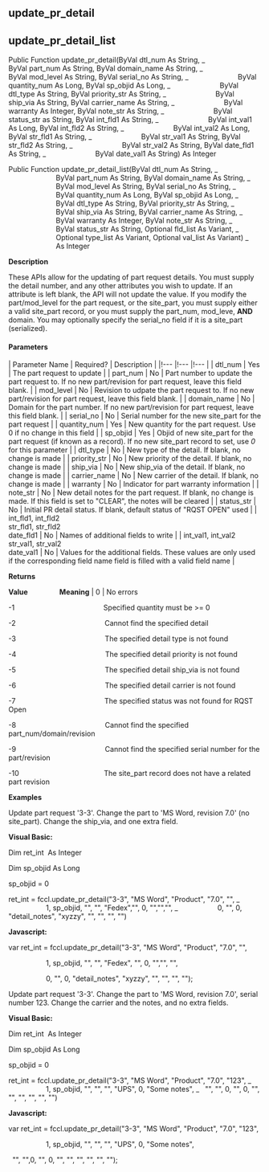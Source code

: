 update_pr_detail
------------------

update_pr_detail_list
-----------------------

Public Function update_pr_detail(ByVal dtl_num As String, _
                        ByVal part_num As String, ByVal domain_name As String, _
                        ByVal mod_level As String, ByVal serial_no As String, _
                        ByVal quantity_num As Long, ByVal sp_objid As Long, _
                        ByVal dtl_type As String, ByVal priority_str As String, _
                        ByVal ship_via As String, ByVal carrier_name As String, _
                        ByVal warranty As Integer, ByVal note_str As String, _
                        ByVal status_str as String, ByVal int_fld1 As String, _
                        ByVal int_val1 As Long, ByVal int_fld2 As String, _
                        ByVal int_val2 As Long, ByVal str_fld1 As String, _
                        ByVal str_val1 As String, ByVal str_fld2 As String, _
                        ByVal str_val2 As String, ByVal date_fld1 As String, _
                        ByVal date_val1 As String) As Integer

Public Function update_pr_detail_list(ByVal dtl_num As String, _
                        ByVal part_num As String, ByVal domain_name As String, _
                        ByVal mod_level As String, ByVal serial_no As String, _
                        ByVal quantity_num As Long, ByVal sp_objid As Long, _
                        ByVal dtl_type As String, ByVal priority_str As String, _
                        ByVal ship_via As String, ByVal carrier_name As String, _
                        ByVal warranty As Integer, ByVal note_str As String, _
                        ByVal status_str As String, Optional fld_list As Variant, _
                        Optional type_list As Variant, Optional val_list As Variant) _
                        As Integer

**Description**

These APIs allow for the updating of part request details. You must supply the detail number, and any other attributes you wish to update. If an attribute is left blank, the API will not update the value. If you modify the part/mod_level for the part request, or the site_part, you must supply either a valid site_part record, or you must supply the part_num, mod_leve, **AND** domain. You may optionally specify the serial_no field if it is a site_part (serialized).

#### Parameters

| Parameter Name | Required? | Description |
|!--- |!--- |!--- |
| dtl_num | Yes | The part request to update |
| part_num | No | Part number to update the part request to. If no new part/revision for part request, leave this field blank. |
| mod_level | No | Revision to udpate the part request to. If no new part/revision for part request, leave this field blank. |
| domain_name | No | Domain for the part number. If no new part/revision for part request, leave this field blank. |
| serial_no | No | Serial number for the new site_part for the part request |
| quantity_num | Yes | New quantity for the part request. Use 0 if no change in this field |
| sp_objid | Yes | Objid of new site_part for the part request (if known as a record). If no new site_part record to set, use _0_ for this parameter |
| dtl_type | No | New type of the detail. If blank, no change is made |
| priority_str | No | New priority of the detail. If blank, no change is made |
| ship_via | No | New ship_via of the detail. If blank, no change is made |
| carrier_name | No | New carrier of the detail. If blank, no change is made |
| warranty | No | Indicator for part warranty information |
| note_str | No | New detail notes for the part request. If blank, no change is made. If this field is set to "CLEAR", the notes will be cleared |
| status_str | No | Initial PR detail status. If blank, default status of "RQST OPEN" used |
| int_fld1, int_fld2<br>str_fld1, str_fld2<br>date_fld1 | No | Names of additional fields to write |
| int_val1, int_val2<br>str_val1, str_val2<br>date_val1 | No | Values for the additional fields. These values are only used if the corresponding field name field is filled with a valid field name |

**Returns**

**Value**                **Meaning** | 0 | No errors

-1                                             Specified quantity must be >= 0

-2                                             Cannot find the specified detail

-3                                             The specified detail type is not found

-4                                             The specified detail priority is not found

-5                                             The specified detail ship_via is not found

-6                                             The specified detail carrier is not found

-7                                             The specified status was not found for RQST Open

-8                                             Cannot find the specified part_num/domain/revision

-9                                             Cannot find the specified serial number for the part/revision

-10                                           The site_part record does not have a related part revision

**Examples**

 Update part request '3-3'. Change the part to 'MS Word, revision 7.0' (no site_part). Change the ship_via, and one extra field.

**Visual Basic:**

Dim ret_int  As Integer

Dim sp_objid As Long

sp_objid = 0

ret_int = fccl.update_pr_detail("3-3", "MS Word", "Product", "7.0", "", _
                   1, sp_objid, "", "", "Fedex","", 0, "","","", _
                   0, "", 0, "detail_notes", "xyzzy", "", "", "", "")

**Javascript:**

var ret_int = fccl.update_pr_detail("3-3", "MS Word", "Product", "7.0", "",

                   1, sp_objid, "", "", "Fedex", "", 0, "","", "",

                   0, "", 0, "detail_notes", "xyzzy", "", "", "", "");

 Update part request '3-3'. Change the part to 'MS Word, revision 7.0', serial number 123. Change the carrier and the notes, and no extra fields.

**Visual Basic:**

Dim ret_int  As Integer

Dim sp_objid As Long

sp_objid = 0

ret_int = fccl.update_pr_detail("3-3", "MS Word", "Product", "7.0", "123", _
                   1, sp_objid, "", "", "", "UPS", 0, "Some notes", _
  "", "", 0, "", 0, "", "", "", "", "", "")

**Javascript:**

var ret_int = fccl.update_pr_detail("3-3", "MS Word", "Product", "7.0", "123",

                   1, sp_objid, "", "", "", "UPS", 0, "Some notes",

  "", "",0, "", 0, "", "", "", "", "", "");
